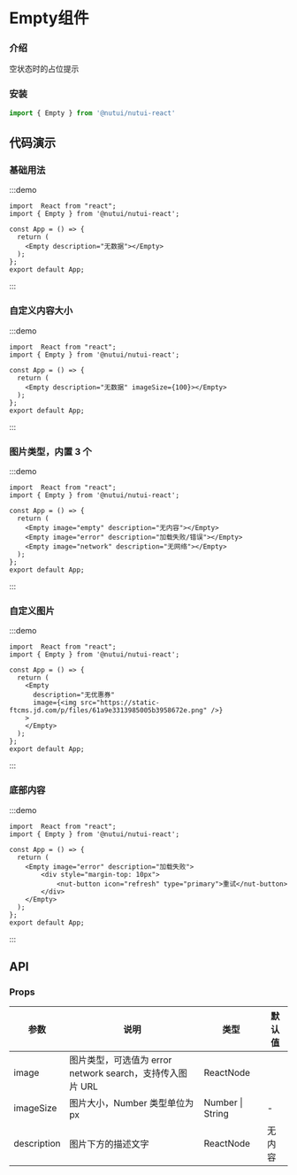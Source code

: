 #  Empty组件

### 介绍

空状态时的占位提示

### 安装

```javascript
import { Empty } from '@nutui/nutui-react'
```


## 代码演示

### 基础用法
:::demo
```tsx
import  React from "react";
import { Empty } from '@nutui/nutui-react';

const App = () => {
  return (
    <Empty description="无数据"></Empty>
  );
};
export default App;
```
:::

### 自定义内容大小
:::demo
```tsx
import  React from "react";
import { Empty } from '@nutui/nutui-react';

const App = () => {
  return (
    <Empty description="无数据" imageSize={100}></Empty>
  );
};
export default App;
```
:::

### 图片类型，内置 3 个
:::demo
```tsx
import  React from "react";
import { Empty } from '@nutui/nutui-react';

const App = () => {
  return (
    <Empty image="empty" description="无内容"></Empty>
    <Empty image="error" description="加载失败/错误"></Empty>
    <Empty image="network" description="无网络"></Empty>
  );
};
export default App;
```
:::

### 自定义图片
:::demo
```tsx
import  React from "react";
import { Empty } from '@nutui/nutui-react';

const App = () => {
  return (
    <Empty
      description="无优惠券" 
      image={<img src="https://static-ftcms.jd.com/p/files/61a9e3313985005b3958672e.png" />}
    >
    </Empty>
  );
};
export default App;
```
:::


### 底部内容
:::demo
```tsx
import  React from "react";
import { Empty } from '@nutui/nutui-react';

const App = () => {
  return (
    <Empty image="error" description="加载失败">
        <div style="margin-top: 10px">
            <nut-button icon="refresh" type="primary">重试</nut-button>
        </div>
    </Empty>
  );
};
export default App;
```
:::
## API

### Props

| 参数         | 说明                             | 类型   | 默认值           |
|--------------|----------------------------------|--------|------------------|
| image         | 图片类型，可选值为 error network search，支持传入图片 URL              | ReactNode       |
| imageSize        | 图片大小，Number 类型单位为 px                         | Number \| String | -       |
| description         | 图片下方的描述文字 | ReactNode | 无内容                |


